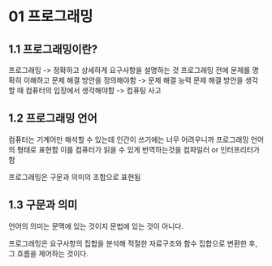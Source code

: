 # 01 프로그래밍

## 1.1 프로그래밍이란?

프로그래밍 -> 정확하고 상세하게 요구사항을 설명하는 것
프로그래밍 전에 문제를 명확히 이해하고 문제 해결 방안을 정의해야함 -> 문제 해결 능력
문제 해결 방안을 생각할 때 컴퓨터의 입장에서 생각해야함 -> 컴퓨팅 사고

## 1.2 프로그래밍 언어

컴퓨터는 기계어만 해석할 수 있는데 인간이 쓰기에는 너무 어려우니까 프로그래밍 언어의 형태로 표현함
이를 컴퓨터가 읽을 수 있게 번역하는것을 컴파일러 or 인터프리터가 함

프로그래밍은 구문과 의미의 조합으로 표현됨

## 1.3 구문과 의미

언어의 의미는 문맥에 있는 것이지 문법에 있는 것이 아니다.

프로그래밍은 요구사항의 집합을 분석해 적절한 자료구조와 함수 집합으로 변환한 후, 그 흐름을 제어하는 것이다.
